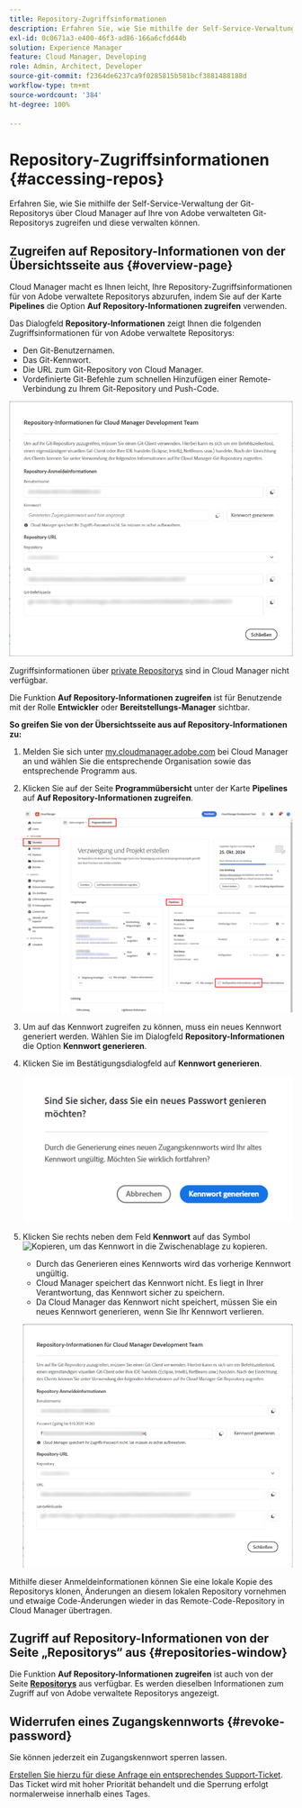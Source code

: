 ```yaml
---
title: Repository-Zugriffsinformationen
description: Erfahren Sie, wie Sie mithilfe der Self-Service-Verwaltung der Git-Repositorys über Cloud Manager auf Ihre von Adobe verwalteten Git-Repositorys zugreifen und diese verwalten können.
exl-id: 0c0671a3-e400-46f3-ad86-166a6cfdd44b
solution: Experience Manager
feature: Cloud Manager, Developing
role: Admin, Architect, Developer
source-git-commit: f2364de6237ca9f0285815b581bcf3881488188d
workflow-type: tm+mt
source-wordcount: '384'
ht-degree: 100%

---
```



# Repository-Zugriffsinformationen {#accessing-repos}

Erfahren Sie, wie Sie mithilfe der Self-Service-Verwaltung der Git-Repositorys über Cloud Manager auf Ihre von Adobe verwalteten Git-Repositorys zugreifen und diese verwalten können.

## Zugreifen auf Repository-Informationen von der Übersichtsseite aus {#overview-page}

Cloud Manager macht es Ihnen leicht, Ihre Repository-Zugriffsinformationen für von Adobe verwaltete Repositorys abzurufen, indem Sie auf der Karte **Pipelines** die Option **Auf Repository-Informationen zugreifen** verwenden.

Das Dialogfeld **Repository-Informationen** zeigt Ihnen die folgenden Zugriffsinformationen für von Adobe verwaltete Repositorys:

* Den Git-Benutzernamen.
* Das Git-Kennwort.
* Die URL zum Git-Repository von Cloud Manager.
* Vordefinierte Git-Befehle zum schnellen Hinzufügen einer Remote-Verbindung zu Ihrem Git-Repository und Push-Code.

![Fenster „Repository-Informationen“](assets/repository-info.png)

Zugriffsinformationen über [private Repositorys](private-repositories.md) sind in Cloud Manager nicht verfügbar.

Die Funktion **Auf Repository-Informationen zugreifen** ist für Benutzende mit der Rolle **Entwickler** oder **Bereitstellungs-Manager** sichtbar.

**So greifen Sie von der Übersichtsseite aus auf Repository-Informationen zu:**

1. Melden Sie sich unter [my.cloudmanager.adobe.com](https://my.cloudmanager.adobe.com/) bei Cloud Manager an und wählen Sie die entsprechende Organisation sowie das entsprechende Programm aus.

1. Klicken Sie auf der Seite **Programmübersicht** unter der Karte **Pipelines** auf **Auf Repository-Informationen zugreifen**.

   ![„Auf Repository-Informationen zugreifen“ auf der Karte „Pipelines“](assets/pipelines-card.png)

1. Um auf das Kennwort zugreifen zu können, muss ein neues Kennwort generiert werden. Wählen Sie im Dialogfeld **Repository-Informationen** die Option **Kennwort generieren**.

1. Klicken Sie im Bestätigungsdialogfeld auf **Kennwort generieren**.

   ![Kennwortgenerierung bestätigen](assets/confirm-generated-password.png)

1. Klicken Sie rechts neben dem Feld **Kennwort** auf das Symbol ![Kopieren](https://spectrum.adobe.com/static/icons/workflow_18/Smock_Copy_18_N.svg), um das Kennwort in die Zwischenablage zu kopieren.

   * Durch das Generieren eines Kennworts wird das vorherige Kennwort ungültig.
   * Cloud Manager speichert das Kennwort nicht. Es liegt in Ihrer Verantwortung, das Kennwort sicher zu speichern.
   * Da Cloud Manager das Kennwort nicht speichert, müssen Sie ein neues Kennwort generieren, wenn Sie Ihr Kennwort verlieren.

   ![Kennwort im Dialogfeld „Repository-Informationen“ kopieren](/help/implementing/cloud-manager/managing-code/assets/repository-copy-password.png)

Mithilfe dieser Anmeldeinformationen können Sie eine lokale Kopie des Repositorys klonen, Änderungen an diesem lokalen Repository vornehmen und etwaige Code-Änderungen wieder in das Remote-Code-Repository in Cloud Manager übertragen.

## Zugriff auf Repository-Informationen von der Seite „Repositorys“ aus {#repositories-window}

Die Funktion **Auf Repository-Informationen zugreifen** ist auch von der Seite [**Repositorys**](managing-repositories.md) aus verfügbar. Es werden dieselben Informationen zum Zugriff auf von Adobe verwaltete Repositorys angezeigt.

## Widerrufen eines Zugangskennworts {#revoke-password}

Sie können jederzeit ein Zugangskennwort sperren lassen.

[Erstellen Sie hierzu für diese Anfrage ein entsprechendes Support-Ticket](https://experienceleague.adobe.com/de?lang=de&amp;support-solution=Experience+Manager&amp;support-tab=home#support). Das Ticket wird mit hoher Priorität behandelt und die Sperrung erfolgt normalerweise innerhalb eines Tages.
